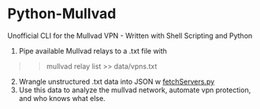 # Python-Mullvad
Unofficial CLI for the Mullvad VPN - Written with Shell Scripting and Python

1. Pipe available Mullvad relays to a .txt file with
>>mullvad relay list >> data/vpns.txt
2. Wrangle unstructured .txt data into JSON w [fetchServers.py](fetchServers.py)
3. Use this data to analyze the mullvad network, automate vpn protection, and who knows what else.
